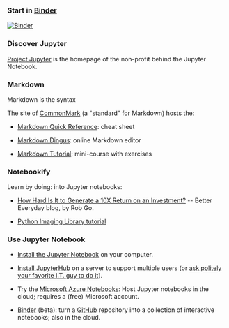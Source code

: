 
### Start in [Binder]

[![Binder](https://mybinder.org/badge.svg)](https://mybinder.org/v2/gh/boisgera/MEDIANE/master)

### Discover Jupyter 

[Project Jupyter] is the homepage of the non-profit behind the Jupyter Notebook.

### Markdown 

Markdown is the syntax

The site of [CommonMark] (a "standard" for Markdown) hosts the:

  - [Markdown Quick Reference]: cheat sheet

  - [Markdown Dingus]: online Markdown editor

  - [Markdown Tutorial]: mini-course with exercises

### Notebookify

Learn by doing: into Jupyter notebooks:

  - [How Hard Is It to Generate a 10X Return on an Investment?] -- Better Everyday blog, by Rob Go.

  - [Python Imaging Library tutorial]

### Use Jupyter Notebook

  - [Install the Jupyter Notebook] on your computer.

  - [Install JupyterHub] on a server to support multiple users 
    (or [ask politely your favorite I.T. guy to do it][HJ]).

  - Try the [Microsoft Azure Notebooks]: Host Jupyter notebooks in the cloud; 
    requires a (free) Microsoft account.

  - [Binder] (beta): turn a [GitHub] repository 
    into a collection of interactive notebooks; also in the cloud.


[Binder]: https://mybinder.org/
[Project Jupyter]: http://jupyter.org/

[CommonMark]: http://commonmark.org/
[Markdown Quick Reference]: http://commonmark.org/help/
[Markdown Dingus]: http://spec.commonmark.org/dingus/
[Markdown Tutorial]: http://commonmark.org/help/tutorial/

[How Hard Is It to Generate a 10X Return on an Investment?]: https://bettereveryday.vc/how-hard-is-it-to-generate-a-10x-return-on-an-investment-9c1656d6c3af
[Python Imaging Library tutorial]: http://effbot.org/imagingbook/introduction.htm
[Quick Markdown Reference]: http://commonmark.org/help/


[Install the Jupyter Notebook]: http://jupyter.org/install.html
[Install JupyterHub]: https://github.com/jupyterhub/jupyterhub
[HJ]: https://i.ytimg.com/vi/eBh5LBftgpY/maxresdefault.jpg
[Microsoft Azure Notebooks]: https://notebooks.azure.com/
[GitHub]: https://github.com/

